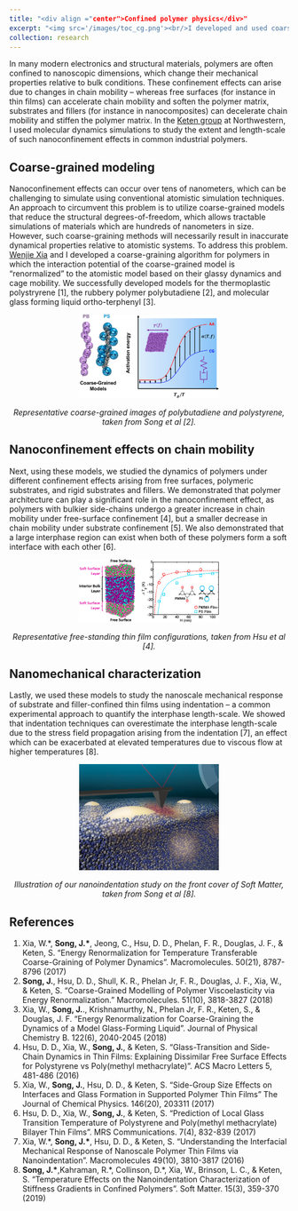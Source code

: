 ```yaml
---
title: "<div align ="center">Confined polymer physics</div>"
excerpt: "<img src='/images/toc_cg.png'><br/>I developed and used coarse-grained models for polymers to study their mechanics under nanoscale confinement."
collection: research
---
```


In many modern electronics and structural materials, polymers are often confined to nanoscopic dimensions, which change their mechanical properties relative to bulk conditions. These confinement effects can arise due to changes in chain mobility – whereas free surfaces (for instance in thin films) can accelerate chain mobility and soften the polymer matrix, substrates and fillers (for instance in nanocomposites) can decelerate chain mobility and stiffen the polymer matrix. In the [Keten group](https://keten-group.northwestern.edu/) at Northwestern, I used molecular dynamics simulations to study the extent and length-scale of such nanoconfinement effects in common industrial polymers.

Coarse-grained modeling
------

Nanoconfinement effects can occur over tens of nanometers, which can be challenging to simulate using conventional atomistic simulation techniques. An approach to circumvent this problem is to utilize coarse-grained models that reduce the structural degrees-of-freedom, which allows tractable simulations of materials which are hundreds of nanometers in size. However, such coarse-graining methods will necessarily result in inaccurate dynamical properties relative to atomistic systems. To address this problem. [Wenjie Xia](https://faculty.sites.iastate.edu/wxia/) and I developed a coarse-graining algorithm for polymers in which the interaction potential of the coarse-grained model is “renormalized” to the atomistic model based on their glassy dynamics and cage mobility. We successfully developed models for the thermoplastic polystryrene [1], the rubbery polymer polybutadiene [2], and molecular glass forming liquid ortho-terphenyl [3]. 
      
  <img src='/images/CG11.jpeg' width="50%" style="display: block; margin: 0 auto;"><br/><em style="text-align: center; display: inline-block; width: 100%;">Representative coarse-grained images of polybutadiene and polystyrene, taken from Song et al &#91;2&#93;.</em>

Nanoconfinement effects on chain mobility
------

Next, using these models, we studied the dynamics of polymers under different confinement effects arising from free surfaces, polymeric substrates, and rigid substrates and fillers. We demonstrated that polymer architecture can play a significant role in the nanoconfinement effect, as polymers with bulkier side-chains undergo a greater increase in chain mobility under free-surface confinement [4], but a smaller decrease in chain mobility under substrate confinement [5]. We also demonstrated that a large interphase region can exist when both of these polymers form a soft interface with each other [6]. 

<img src='/images/CG2.jpeg' width="50%" style="display: block; margin: 0 auto;"><br/> <em style="text-align: center; display: inline-block; width: 100%;">Representative free-standing thin film configurations, taken from Hsu et al [4].</em>

Nanomechanical characterization
------

Lastly, we used these models to study the nanoscale mechanical response of substrate and filler-confined thin films using indentation – a common experimental approach to quantify the interphase length-scale. We showed that indentation techniques can overestimate the interphase length-scale due to the stress field propagation arising from the indentation [7], an effect which can be exacerbated at elevated temperatures due to viscous flow at higher temperatures [8]. 

<img src='/images/CG33.png' width="50%" style="display: block; margin: 0 auto;"><br/><em style="text-align: center; display: inline-block; width: 100%;">Illustration of our nanoindentation study on the front cover of Soft Matter, taken from Song et al [8].</em>

## References

1. Xia, W.&#42;, <b>Song, J.&#42;</b>, Jeong, C., Hsu, D. D., Phelan, F. R., Douglas, J. F., & Keten, S. “Energy Renormalization for Temperature Transferable Coarse-Graining of Polymer Dynamics”. Macromolecules. 50(21), 8787-8796 (2017)
2. <b>Song, J.</b>, Hsu, D. D., Shull, K. R., Phelan Jr, F. R., Douglas, J. F., Xia, W., & Keten, S. “Coarse-Grained Modelling of Polymer Viscoelasticity via Energy Renormalization.” Macromolecules. 51(10), 3818-3827 (2018)
3. Xia, W., <b>Song, J.</b>., Krishnamurthy, N., Phelan Jr, F. R., Keten, S., & Douglas, J. F.  “Energy Renormalization for Coarse-Graining the Dynamics of a Model Glass-Forming Liquid”. Journal of Physical Chemistry B. 122(6), 2040-2045 (2018)
4. Hsu, D. D., Xia, W., <b>Song, J.</b>, & Keten, S. “Glass-Transition and Side-Chain Dynamics in Thin Films: Explaining Dissimilar Free Surface Effects for Polystyrene vs Poly(methyl methacrylate)”. ACS Macro Letters 5, 481-486 (2016)
5. Xia, W., <b>Song, J.</b>, Hsu, D. D., & Keten, S. “Side-Group Size Effects on Interfaces and Glass Formation in Supported Polymer Thin Films” The Journal of Chemical Physics. 146(20), 203311 (2017)
6. Hsu, D. D., Xia, W.,  <b>Song, J.</b>, & Keten, S. “Prediction of Local Glass Transition Temperature of Polystyrene and Poly(methyl methacrylate) Bilayer Thin Films”. MRS Communications. 7(4), 832-839 (2017)
7. Xia, W.*, <b>Song, J.&#42;</b>, Hsu, D. D., & Keten, S. “Understanding the Interfacial Mechanical Response of Nanoscale Polymer Thin Films via Nanoindentation”. Macromolecules 49(10), 3810-3817 (2016)
8. <b>Song, J.*</b>,Kahraman, R.&#42;, Collinson, D.&#42;, Xia, W., Brinson, L. C., & Keten, S. “Temperature Effects on the Nanoindentation Characterization of Stiffness Gradients in Confined Polymers”. Soft Matter. 15(3), 359-370 (2019)
